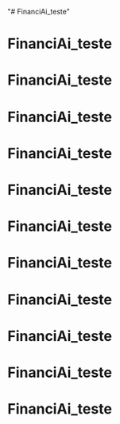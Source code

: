"# FinanciAi_teste" 
# FinanciAi_teste
# FinanciAi_teste
# FinanciAi_teste
# FinanciAi_teste
# FinanciAi_teste
# FinanciAi_teste
# FinanciAi_teste
# FinanciAi_teste
# FinanciAi_teste
# FinanciAi_teste
# FinanciAi_teste
